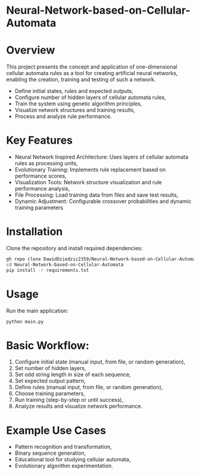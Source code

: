 # Neural-Network-based-on-Cellular-Automata

# Overview
This project presents the concept and application of one-dimensional cellular automata rules as a tool for creating artificial neural networks, enabling the creation, training and testing of such a network.
* Define initial states, rules and expected outputs,
* Configure number of hidden layers of cellular automata rules,
* Train the system using genetic algorithm principles,
* Visualize network structures and training results,
* Process and analyze rule performance.

# Key Features
* Neural Network Inspired Architecture: Uses layers of cellular automata rules as processing units,
* Evolutionary Training: Implements rule replacement based on performance scores,
* Visualization Tools: Network structure visualization and rule performance analysis,
* File Processing: Load training data from files and save test results,
* Dynamic Adjustment: Configurable crossover probabilities and dynamic training parameters

# Installation
Clone the repository and install required dependencies:
```bash
gh repo clone DawidDziedzic2359/Neural-Network-based-on-Cellular-Automata
cd Neural-Network-based-on-Cellular-Automata
pip install -r requirements.txt
```

# Usage
Run the main application:
```bash
python main.py
```

# Basic Workflow:
1. Configure initial state (manual input, from file, or random generation),
2. Set number of hidden layers,
3. Set odd string length in size of each sequence,
4. Set expected output pattern,
5. Define rules (manual input, from file, or random generation),
6. Choose training parameters,
7. Run training (step-by-step or until success),
8. Analyze results and visualize network performance.

# Example Use Cases
* Pattern recognition and transformation,
* Binary sequence generation,
* Educational tool for studying cellular automata,
* Evolutionary algorithm experimentation.
